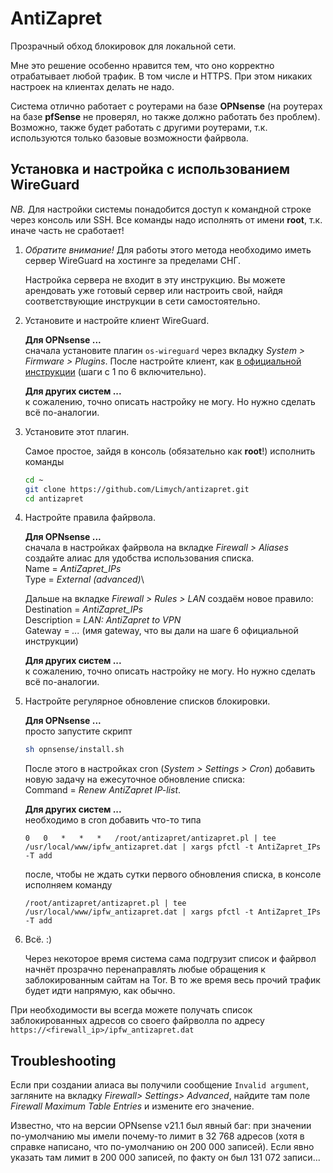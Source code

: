 # AntiZapret

Прозрачный обход блокировок для локальной сети.

Мне это решение особенно нравится тем, что оно корректно отрабатывает любой трафик. В том числе и HTTPS. При этом никаких настроек на клиентах делать не надо.

Система отлично работает с роутерами на базе **OPNsense** (на роутерах на базе **pfSense** не проверял, но также должно работать без проблем). Возможно, также будет работать с другими роутерами, т.к. используются только базовые возможности файрвола.

## Установка и настройка с использованием WireGuard

*NB.* Для настройки системы понадобится доступ к командной строке через консоль или SSH. Все команды надо исполнять от имени **root**, т.к. иначе часть не сработает!

1.  *Обратите внимание!* Для работы этого метода необходимо иметь сервер WireGuard на хостинге за пределами СНГ.

    Настройка сервера не входит в эту инструкцию. Вы можете арендовать уже готовый сервер или настроить свой, найдя соответствующие инструкции в сети самостоятельно.

1.  Установите и настройте клиент WireGuard.

    **Для OPNsense ...**\
    сначала установите плагин `os-wireguard` через вкладку *System > Firmware > Plugins*.
    После настройте клиент, как [в официальной инструкции](https://docs.opnsense.org/manual/how-tos/wireguard-selective-routing.html) (шаги с 1 по 6 включительно).
   
    **Для других систем ...**\
    к сожалению, точно описать настройку не могу. Но нужно сделать всё по-аналогии.

1.  Установите этот плагин.

    Самое простое, зайдя в консоль (обязательно как **root**!) исполнить команды
    ```bash
    cd ~
    git clone https://github.com/Limych/antizapret.git
    cd antizapret
    ```
   
1.  Настройте правила файрвола.

    **Для OPNsense ...**\
    сначала в настройках файрвола на вкладке *Firewall > Aliases* создайте алиас для удобства использования списка.\
    Name = *AntiZapret_IPs*\
    Type = *External (advanced)*\
    
    Дальше на вкладке *Firewall > Rules > LAN* создаём новое правило:\
    Destination = *AntiZapret_IPs*\
    Description = *LAN: AntiZapret to VPN*\
    Gateway = *...* (имя gateway, что вы дали на шаге 6 официальной инструкции)
   
    **Для других систем ...**\
    к сожалению, точно описать настройку не могу. Но нужно сделать всё по-аналогии.

1.  Настройте регулярное обновление списков блокировки.

    **Для OPNsense ...**\
    просто запустите скрипт
    ```bash
    sh opnsense/install.sh
    ```
    После этого в настройках cron (*System > Settings > Cron*) добавить новую задачу на ежесуточное обновление списка:\
    Command = *Renew AntiZapret IP-list*.
   
    **Для других систем ...**\
    необходимо в cron добавить что-то типа
    ```
    0   0   *   *   *   /root/antizapret/antizapret.pl | tee /usr/local/www/ipfw_antizapret.dat | xargs pfctl -t AntiZapret_IPs -T add
    ```
    после, чтобы не ждать сутки первого обновления списка, в консоле исполняем команду
    ```
    /root/antizapret/antizapret.pl | tee /usr/local/www/ipfw_antizapret.dat | xargs pfctl -t AntiZapret_IPs -T add
    ```
    
1.  Всё. :)
    
    Через некоторое время система сама подгрузит список и файрвол начнёт прозрачно перенаправлять любые обращения к заблокированным сайтам на Tor. В то же время весь прочий трафик будет идти напрямую, как обычно.

При необходимости вы всегда можете получать список заблокированных адресов со своего файрволла по адресу `https://<firewall_ip>/ipfw_antizapret.dat`

## Troubleshooting

Если при создании алиаса вы получили сообщение `Invalid argument`, загляните на вкладку *Firewall> Settings> Advanced*, найдите там поле *Firewall Maximum Table Entries* и измените его значение.

Известно, что на версии OPNsense v21.1 был явный баг: при значении по-умолчанию мы имели почему-то лимит в 32 768 адресов (хотя в справке написано, что по-умолчанию он 200 000 записей). Если явно указать там лимит в 200 000 записей, по факту он был 131 072 записи...
